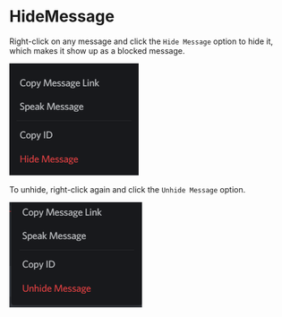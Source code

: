 # HideMessage

Right-click on any message and click the `Hide Message` option to hide it, which makes it show up as a blocked message.

![HideImg](pics/hide.png)

To unhide, right-click again and click the `Unhide Message` option.

![HideImg](pics/unhide.png)
